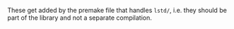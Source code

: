 These get added by the premake file that handles `lstd/`, i.e. they should be part of the library and not a separate compilation.